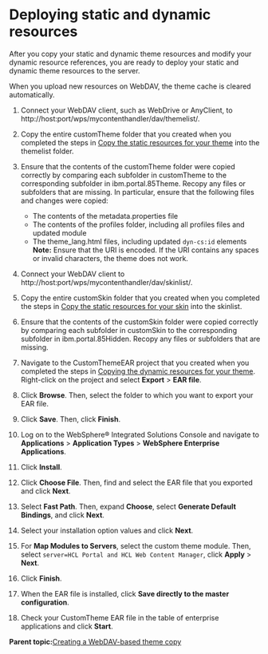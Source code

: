 # Deploying static and dynamic resources

After you copy your static and dynamic theme resources and modify your dynamic resource references, you are ready to deploy your static and dynamic theme resources to the server.

When you upload new resources on WebDAV, the theme cache is cleared automatically.

1.  Connect your WebDAV client, such as WebDrive or AnyClient, to http://host:port/wps/mycontenthandler/dav/themelist/.

2.  Copy the entire customTheme folder that you created when you completed the steps in [Copy the static resources for your theme](themeopt_cust_copy_statictheme.md#) into the themelist folder.

3.  Ensure that the contents of the customTheme folder were copied correctly by comparing each subfolder in customTheme to the corresponding subfolder in ibm.portal.85Theme. Recopy any files or subfolders that are missing. In particular, ensure that the following files and changes were copied:

    -   The contents of the metadata.properties file
    -   The contents of the profiles folder, including all profiles files and updated module
    -   The theme\_lang.html files, including updated `dyn-cs:id` elements
    **Note:** Ensure that the URI is encoded. If the URI contains any spaces or invalid characters, the theme does not work.

4.  Connect your WebDAV client to http://host:port/wps/mycontenthandler/dav/skinlist/.

5.  Copy the entire customSkin folder that you created when you completed the steps in [Copy the static resources for your skin](themeopt_cust_copy_skin.md#) into the skinlist.

6.  Ensure that the contents of the customSkin folder were copied correctly by comparing each subfolder in customSkin to the corresponding subfolder in ibm.portal.85Hidden. Recopy any files or subfolders that are missing.

7.  Navigate to the CustomThemeEAR project that you created when you completed the steps in [Copying the dynamic resources for your theme](themeopt_cust_copy_dyntheme.md#). Right-click on the project and select **Export** \> **EAR file**.

8.  Click **Browse**. Then, select the folder to which you want to export your EAR file.

9.  Click **Save**. Then, click **Finish**.

10. Log on to the WebSphere® Integrated Solutions Console and navigate to **Applications** \> **Application Types** \> **WebSphere Enterprise Applications**.

11. Click **Install**.

12. Click **Choose File**. Then, find and select the EAR file that you exported and click **Next**.

13. Select **Fast Path**. Then, expand **Choose**, select **Generate Default Bindings**, and click **Next**.

14. Select your installation option values and click **Next**.

15. For **Map Modules to Servers**, select the custom theme module. Then, select `server=HCL Portal and HCL Web Content Manager`, click **Apply** \> **Next**.

16. Click **Finish**.

17. When the EAR file is installed, click **Save directly to the master configuration**.

18. Check your CustomTheme EAR file in the table of enterprise applications and click **Start**.


**Parent topic:**[Creating a WebDAV-based theme copy](../dev-theme/themeopt_themedev_manual_webdav.md)

